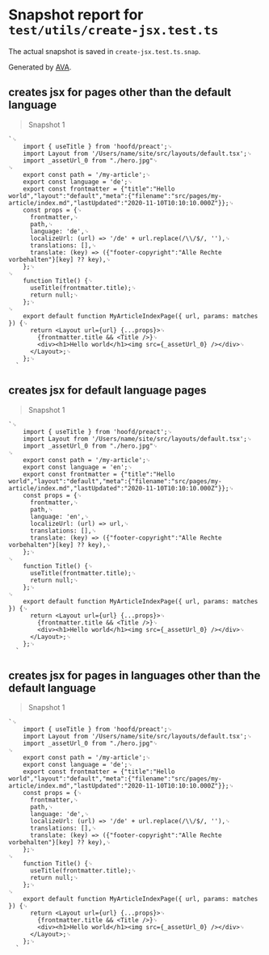 # Snapshot report for `test/utils/create-jsx.test.ts`

The actual snapshot is saved in `create-jsx.test.ts.snap`.

Generated by [AVA](https://avajs.dev).

## creates jsx for pages other than the default language

> Snapshot 1

    `␊
        import { useTitle } from 'hoofd/preact';␊
        import Layout from '/Users/name/site/src/layouts/default.tsx';␊
        import _assetUrl_0 from "./hero.jpg"␊
    ␊
        export const path = '/my-article';␊
        export const language = 'de';␊
        export const frontmatter = {"title":"Hello world","layout":"default","meta":{"filename":"src/pages/my-article/index.md","lastUpdated":"2020-11-10T10:10:10.000Z"}};␊
        const props = {␊
          frontmatter,␊
          path,␊
          language: 'de',␊
          localizeUrl: (url) => '/de' + url.replace(/\\/$/, ''),␊
          translations: [],␊
          translate: (key) => ({"footer-copyright":"Alle Rechte vorbehalten"}[key] ?? key),␊
        };␊
    ␊
        function Title() {␊
          useTitle(frontmatter.title);␊
          return null;␊
        };␊
    ␊
        export default function MyArticleIndexPage({ url, params: matches }) {␊
          return <Layout url={url} {...props}>␊
            {frontmatter.title && <Title />}␊
            <div><h1>Hello world</h1><img src={_assetUrl_0} /></div>␊
          </Layout>;␊
        };␊
      `

## creates jsx for default language pages

> Snapshot 1

    `␊
        import { useTitle } from 'hoofd/preact';␊
        import Layout from '/Users/name/site/src/layouts/default.tsx';␊
        import _assetUrl_0 from "./hero.jpg"␊
    ␊
        export const path = '/my-article';␊
        export const language = 'en';␊
        export const frontmatter = {"title":"Hello world","layout":"default","meta":{"filename":"src/pages/my-article/index.md","lastUpdated":"2020-11-10T10:10:10.000Z"}};␊
        const props = {␊
          frontmatter,␊
          path,␊
          language: 'en',␊
          localizeUrl: (url) => url,␊
          translations: [],␊
          translate: (key) => ({"footer-copyright":"Alle Rechte vorbehalten"}[key] ?? key),␊
        };␊
    ␊
        function Title() {␊
          useTitle(frontmatter.title);␊
          return null;␊
        };␊
    ␊
        export default function MyArticleIndexPage({ url, params: matches }) {␊
          return <Layout url={url} {...props}>␊
            {frontmatter.title && <Title />}␊
            <div><h1>Hello world</h1><img src={_assetUrl_0} /></div>␊
          </Layout>;␊
        };␊
      `

## creates jsx for pages in languages other than the default language

> Snapshot 1

    `␊
        import { useTitle } from 'hoofd/preact';␊
        import Layout from '/Users/name/site/src/layouts/default.tsx';␊
        import _assetUrl_0 from "./hero.jpg"␊
    ␊
        export const path = '/my-article';␊
        export const language = 'de';␊
        export const frontmatter = {"title":"Hello world","layout":"default","meta":{"filename":"src/pages/my-article/index.md","lastUpdated":"2020-11-10T10:10:10.000Z"}};␊
        const props = {␊
          frontmatter,␊
          path,␊
          language: 'de',␊
          localizeUrl: (url) => '/de' + url.replace(/\\/$/, ''),␊
          translations: [],␊
          translate: (key) => ({"footer-copyright":"Alle Rechte vorbehalten"}[key] ?? key),␊
        };␊
    ␊
        function Title() {␊
          useTitle(frontmatter.title);␊
          return null;␊
        };␊
    ␊
        export default function MyArticleIndexPage({ url, params: matches }) {␊
          return <Layout url={url} {...props}>␊
            {frontmatter.title && <Title />}␊
            <div><h1>Hello world</h1><img src={_assetUrl_0} /></div>␊
          </Layout>;␊
        };␊
      `

